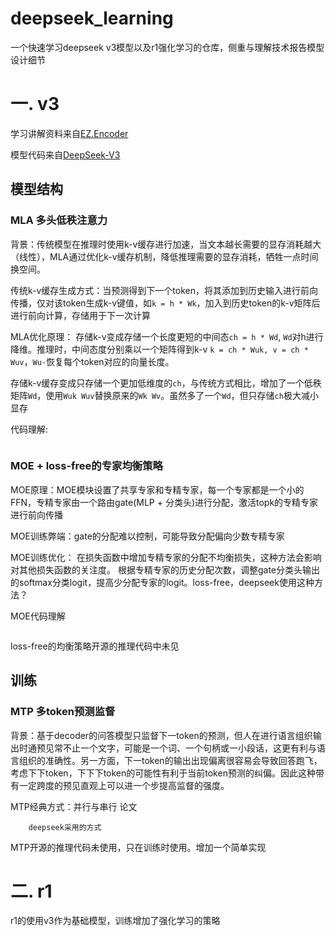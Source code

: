 # deepseek_learning
一个快速学习deepseek v3模型以及r1强化学习的仓库，侧重与理解技术报告模型设计细节

# 一. v3
学习讲解资料来自[EZ.Encoder](https://www.youtube.com/@ez.encoder.academy)

模型代码来自[DeepSeek-V3](https://github.com/deepseek-ai/DeepSeek-V3)

## 模型结构
### MLA 多头低秩注意力
背景：传统模型在推理时使用k-v缓存进行加速，当文本越长需要的显存消耗越大（线性），MLA通过优化k-v缓存机制，降低推理需要的显存消耗，牺牲一点时间换空间。

传统k-v缓存生成方式：当预测得到下一个token，将其添加到历史输入进行前向传播，仅对该token生成k-v键值，如`k = h * Wk`，加入到历史token的k-v矩阵后进行前向计算，存储用于下一次计算

MLA优化原理：
  存储k-v变成存储一个长度更短的中间态`ch = h * Wd`, `Wd`对h进行降维。推理时，中间态度分别乘以一个矩阵得到k-v `k = ch * Wuk, v = ch * Wuv`，`Wu-`恢复每个token对应的向量长度。
  
  存储k-v缓存变成只存储一个更加低维度的`ch`，与传统方式相比，增加了一个低秩矩阵`Wd`，使用`Wuk Wuv`替换原来的`Wk Wv`。虽然多了一个`Wd`，但只存储`ch`极大减小显存

代码理解:
```python

```


### MOE + loss-free的专家均衡策略
MOE原理：MOE模块设置了共享专家和专精专家，每一个专家都是一个小的FFN，专精专家由一个路由gate(MLP + 分类头)进行分配，激活topk的专精专家进行前向传播

MOE训练弊端：gate的分配难以控制，可能导致分配偏向少数专精专家

MOE训练优化：
        在损失函数中增加专精专家的分配不均衡损失，这种方法会影响对其他损失函数的关注度。
        根据专精专家的历史分配次数，调整gate分类头输出的softmax分类logit，提高少分配专家的logit。loss-free，deepseek使用这种方法？
           
MOE代码理解
```python

```

loss-free的均衡策略开源的推理代码中未见

## 训练
### MTP 多token预测监督 
背景：基于decoder的问答模型只监督下一token的预测，但人在进行语言组织输出时通预见常不止一个文字，可能是一个词、一个句柄或一小段话，这更有利与语言组织的准确性。另一方面，下一token的输出出现偏离很容易会导致回答跑飞，考虑下下token，下下下token的可能性有利于当前token预测的纠偏。因此这种带有一定跨度的预见直观上可以进一个步提高监督的强度。

MTP经典方式：并行与串行
        论文
        
        deepseek采用的方式


MTP开源的推理代码未使用，只在训练时使用。增加一个简单实现


# 二. r1
r1的使用v3作为基础模型，训练增加了强化学习的策略
